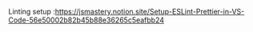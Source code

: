 Linting setup :https://jsmastery.notion.site/Setup-ESLint-Prettier-in-VS-Code-56e50002b82b45b88e36265c5eafbb24
